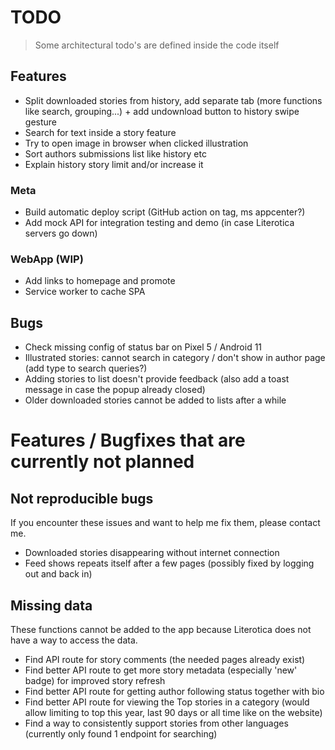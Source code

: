 # TODO

> Some architectural todo's are defined inside the code itself

## Features

- Split downloaded stories from history, add separate tab (more functions like search, grouping...) + add undownload button to history swipe gesture
- Search for text inside a story feature
- Try to open image in browser when clicked illustration
- Sort authors submissions list like history etc
- Explain history story limit and/or increase it

### Meta

- Build automatic deploy script (GitHub action on tag, ms appcenter?)
- Add mock API for integration testing and demo (in case Literotica servers go down)

### WebApp (WIP)

- Add links to homepage and promote
- Service worker to cache SPA

## Bugs

- Check missing config of status bar on Pixel 5 / Android 11
- Illustrated stories: cannot search in category / don't show in author page (add type to search queries?)
- Adding stories to list doesn't provide feedback (also add a toast message in case the popup already closed)
- Older downloaded stories cannot be added to lists after a while

# Features / Bugfixes that are currently not planned

## Not reproducible bugs

If you encounter these issues and want to help me fix them, please contact me.

- Downloaded stories disappearing without internet connection
- Feed shows repeats itself after a few pages (possibly fixed by logging out and back in)

## Missing data

These functions cannot be added to the app because Literotica does not have a way to access the data.

- Find API route for story comments (the needed pages already exist)
- Find better API route to get more story metadata (especially 'new' badge) for improved story refresh
- Find better API route for getting author following status together with bio
- Find better API route for viewing the Top stories in a category (would allow limiting to top this year, last 90 days or all time like on the website)
- Find a way to consistently support stories from other languages (currently only found 1 endpoint for searching)
